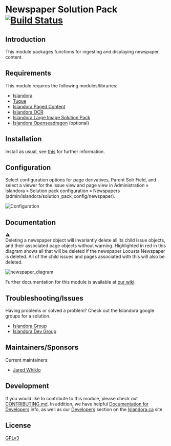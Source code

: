 # Newspaper Solution Pack [![Build Status](https://travis-ci.org/Islandora/islandora_solution_pack_newspaper.png?branch=7.x)](https://travis-ci.org/Islandora/islandora_solution_pack_newspaper)

## Introduction

This module packages functions for ingesting and displaying newspaper content.

## Requirements

This module requires the following modules/libraries:

* [Islandora](https://github.com/islandora/islandora)
* [Tuque](https://github.com/islandora/tuque)
* [Islandora Paged Content](https://github.com/islandora_paged_content)
* [Islandora OCR](https://github.com/Islandora/islandora_ocr)
* [Islandora Large Image Solution Pack](https://github.com/Islandora/islandora_solution_pack_large_image)
* [Islandora Openseadragon](https://github.com/islandora_openseadragon) (optional)

## Installation

Install as usual, see [this](https://drupal.org/documentation/install/modules-themes/modules-7) for further information.

## Configuration

Select configuration options for page derivatives, Parent Solr Field, and select a viewer for the issue view and page view in  Administration » Islandora » Solution pack configuration » Newspapers (admin/islandora/solution_pack_config/newspaper).


![Configuration](https://camo.githubusercontent.com/00b3d34d5927b733689ce0d1598a79c832082937/687474703a2f2f692e696d6775722e636f6d2f56764b6a6479462e706e67)

## Documentation

:warning: <br/>Deleting a newspaper object will invariantly delete all its child issue objects, and their associated page objects without warning. Highlighted in red in this diagram shows all that will be deleted if the newspaper Locusta Newspaper is deleted. All of the child issues and pages associated with this will also be deleted.

![newspaper_diagram](https://user-images.githubusercontent.com/2738244/30652457-6ea939e0-9df6-11e7-851b-d298ca1e631b.png)

Further documentation for this module is available at [our wiki](https://wiki.duraspace.org/display/ISLANDORA/Newspaper+Solution+Pack).

## Troubleshooting/Issues

Having problems or solved a problem? Check out the Islandora google groups for a solution.

* [Islandora Group](https://groups.google.com/forum/?hl=en&fromgroups#!forum/islandora)
* [Islandora Dev Group](https://groups.google.com/forum/?hl=en&fromgroups#!forum/islandora-dev)

## Maintainers/Sponsors

Current maintainers:

* [Jared Whiklo](https://github.com/whikloj)

## Development

If you would like to contribute to this module, please check out [CONTRIBUTING.md](CONTRIBUTING.md). In addition, we have helpful [Documentation for Developers](https://github.com/Islandora/islandora/wiki#wiki-documentation-for-developers) info, as well as our [Developers](http://islandora.ca/developers) section on the [Islandora.ca](http://islandora.ca) site.

## License

[GPLv3](http://www.gnu.org/licenses/gpl-3.0.txt)
